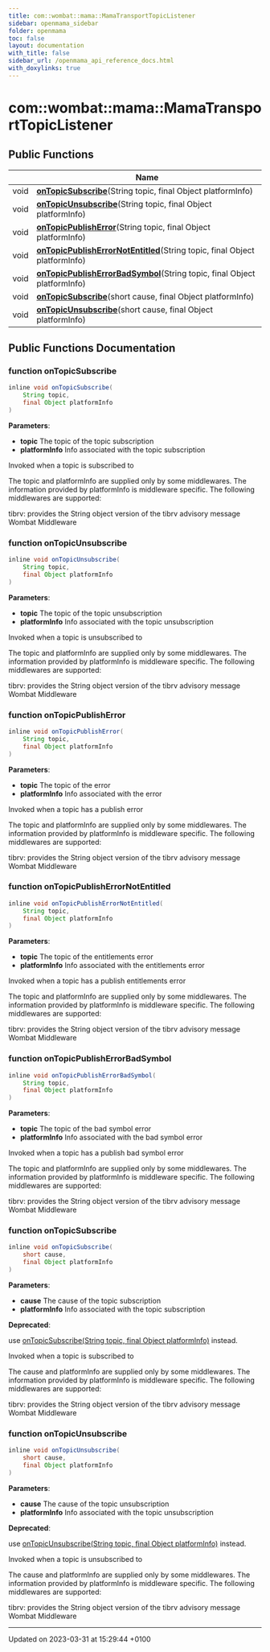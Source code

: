 ```yaml
---
title: com::wombat::mama::MamaTransportTopicListener
sidebar: openmama_sidebar
folder: openmama
toc: false
layout: documentation
with_title: false
sidebar_url: /openmama_api_reference_docs.html
with_doxylinks: true
---
```


# com::wombat::mama::MamaTransportTopicListener





## Public Functions

|                | Name           |
| -------------- | -------------- |
| void | **[onTopicSubscribe](classcom_1_1wombat_1_1mama_1_1MamaTransportTopicListener.html#function-ontopicsubscribe)**(String topic, final Object platformInfo) |
| void | **[onTopicUnsubscribe](classcom_1_1wombat_1_1mama_1_1MamaTransportTopicListener.html#function-ontopicunsubscribe)**(String topic, final Object platformInfo) |
| void | **[onTopicPublishError](classcom_1_1wombat_1_1mama_1_1MamaTransportTopicListener.html#function-ontopicpublisherror)**(String topic, final Object platformInfo) |
| void | **[onTopicPublishErrorNotEntitled](classcom_1_1wombat_1_1mama_1_1MamaTransportTopicListener.html#function-ontopicpublisherrornotentitled)**(String topic, final Object platformInfo) |
| void | **[onTopicPublishErrorBadSymbol](classcom_1_1wombat_1_1mama_1_1MamaTransportTopicListener.html#function-ontopicpublisherrorbadsymbol)**(String topic, final Object platformInfo) |
| void | **[onTopicSubscribe](classcom_1_1wombat_1_1mama_1_1MamaTransportTopicListener.html#function-ontopicsubscribe)**(short cause, final Object platformInfo) |
| void | **[onTopicUnsubscribe](classcom_1_1wombat_1_1mama_1_1MamaTransportTopicListener.html#function-ontopicunsubscribe)**(short cause, final Object platformInfo) |

## Public Functions Documentation

### function onTopicSubscribe

```java
inline void onTopicSubscribe(
    String topic,
    final Object platformInfo
)
```


**Parameters**: 

  * **topic** The topic of the topic subscription 
  * **platformInfo** Info associated with the topic subscription


Invoked when a topic is subscribed to


The topic and platformInfo are supplied only by some middlewares. The information provided by platformInfo is middleware specific. The following middlewares are supported:

tibrv: provides the String object version of the tibrv advisory message Wombat Middleware 


### function onTopicUnsubscribe

```java
inline void onTopicUnsubscribe(
    String topic,
    final Object platformInfo
)
```


**Parameters**: 

  * **topic** The topic of the topic unsubscription 
  * **platformInfo** Info associated with the topic unsubscription


Invoked when a topic is unsubscribed to


The topic and platformInfo are supplied only by some middlewares. The information provided by platformInfo is middleware specific. The following middlewares are supported:

tibrv: provides the String object version of the tibrv advisory message Wombat Middleware 


### function onTopicPublishError

```java
inline void onTopicPublishError(
    String topic,
    final Object platformInfo
)
```


**Parameters**: 

  * **topic** The topic of the error 
  * **platformInfo** Info associated with the error


Invoked when a topic has a publish error


The topic and platformInfo are supplied only by some middlewares. The information provided by platformInfo is middleware specific. The following middlewares are supported:

tibrv: provides the String object version of the tibrv advisory message Wombat Middleware 


### function onTopicPublishErrorNotEntitled

```java
inline void onTopicPublishErrorNotEntitled(
    String topic,
    final Object platformInfo
)
```


**Parameters**: 

  * **topic** The topic of the entitlements error 
  * **platformInfo** Info associated with the entitlements error


Invoked when a topic has a publish entitlements error


The topic and platformInfo are supplied only by some middlewares. The information provided by platformInfo is middleware specific. The following middlewares are supported:

tibrv: provides the String object version of the tibrv advisory message Wombat Middleware 


### function onTopicPublishErrorBadSymbol

```java
inline void onTopicPublishErrorBadSymbol(
    String topic,
    final Object platformInfo
)
```


**Parameters**: 

  * **topic** The topic of the bad symbol error 
  * **platformInfo** Info associated with the bad symbol error


Invoked when a topic has a publish bad symbol error


The topic and platformInfo are supplied only by some middlewares. The information provided by platformInfo is middleware specific. The following middlewares are supported:

tibrv: provides the String object version of the tibrv advisory message Wombat Middleware 


### function onTopicSubscribe

```java
inline void onTopicSubscribe(
    short cause,
    final Object platformInfo
)
```


**Parameters**: 

  * **cause** The cause of the topic subscription 
  * **platformInfo** Info associated with the topic subscription


**Deprecated**: 

use [onTopicSubscribe(String topic, final Object platformInfo)](classcom_1_1wombat_1_1mama_1_1MamaTransportTopicListener.html#function-ontopicsubscribe) instead. 

Invoked when a topic is subscribed to


The cause and platformInfo are supplied only by some middlewares. The information provided by platformInfo is middleware specific. The following middlewares are supported:

tibrv: provides the String object version of the tibrv advisory message Wombat Middleware


### function onTopicUnsubscribe

```java
inline void onTopicUnsubscribe(
    short cause,
    final Object platformInfo
)
```


**Parameters**: 

  * **cause** The cause of the topic unsubscription 
  * **platformInfo** Info associated with the topic unsubscription


**Deprecated**: 

use [onTopicUnsubscribe(String topic, final Object platformInfo)](classcom_1_1wombat_1_1mama_1_1MamaTransportTopicListener.html#function-ontopicunsubscribe) instead. 

Invoked when a topic is unsubscribed to


The cause and platformInfo are supplied only by some middlewares. The information provided by platformInfo is middleware specific. The following middlewares are supported:

tibrv: provides the String object version of the tibrv advisory message Wombat Middleware


-------------------------------

Updated on 2023-03-31 at 15:29:44 +0100